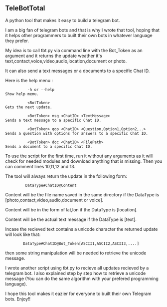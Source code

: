 ## TeleBotTotal
A python tool that makes it easy to build a telegram bot.

I am a big fan of telegram bots and that is why I wrote that tool, hoping that it helps other programmers to built their own bots in whatever language they prefer.

My idea is to call tbt.py via command line with the Bot_Token as an argument and it returns the update weather it's text,contact,voice,video,audio,location,document or photo.

It can also send a text messages or a documents to a specific Chat ID.

Here is the help menu :

              -h or --help                                              Show help menu.
              
              <BotToken>                                                Gets the next update.
              
              <BotToken> msg <ChatID> <TextMessage>                     Sends a text message to a specific Chat ID.
              
              <BotToken> qop <ChatID> <Question,Option1,Option2,..>     Sends a question with options for answers to a specific Chat ID.
              
              <BotToken> doc <ChatID> <FilePath>                        Sends a document to a specific Chat ID.
              
                
To use the script for the first time, run it without any arguments as it will check for needed modules and download anything that is missing. Then you can comment lines 10,11,12 and 13.

The tool will always return the update in the following form:
 
             DataType#ChatID@Content

Content will be the file name saved in the same directory if the DataType is [photo,contact,video,audio,document or voice].

Content will be in the form of lat,lon if the DataType is [location].

Content will be the actual text message if the DataType is [text].

Incase the recieved text contains a unicode character the returned update will look like that:

            DataType#ChatID@Bot_Token[ASCII1,ASCII2,ASCII3,....]
            
then some string manipulation will be needed to retrieve the unicode message.

I wrote another script using tbt.py to recieve all updates recieved by a telegram bot. I also explained step by step how to retrieve a unicode message (You can do the same algorithm with your prefered programming language).

I hope this tool makes it eazier for everyone to built their own Telegram bots. Enjoy!!

        
